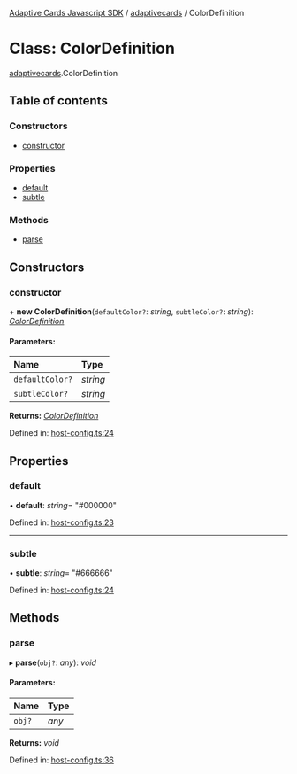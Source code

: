 [Adaptive Cards Javascript SDK](../README.md) / [adaptivecards](../modules/adaptivecards.md) / ColorDefinition

# Class: ColorDefinition

[adaptivecards](../modules/adaptivecards.md).ColorDefinition

## Table of contents

### Constructors

- [constructor](adaptivecards.colordefinition.md#constructor)

### Properties

- [default](adaptivecards.colordefinition.md#default)
- [subtle](adaptivecards.colordefinition.md#subtle)

### Methods

- [parse](adaptivecards.colordefinition.md#parse)

## Constructors

### constructor

\+ **new ColorDefinition**(`defaultColor?`: _string_, `subtleColor?`: _string_): [_ColorDefinition_](host_config.colordefinition.md)

#### Parameters:

| Name            | Type     |
| :-------------- | :------- |
| `defaultColor?` | _string_ |
| `subtleColor?`  | _string_ |

**Returns:** [_ColorDefinition_](host_config.colordefinition.md)

Defined in: [host-config.ts:24](https://github.com/microsoft/AdaptiveCards/blob/0938a1f10/source/nodejs/adaptivecards/src/host-config.ts#L24)

## Properties

### default

• **default**: _string_= "#000000"

Defined in: [host-config.ts:23](https://github.com/microsoft/AdaptiveCards/blob/0938a1f10/source/nodejs/adaptivecards/src/host-config.ts#L23)

---

### subtle

• **subtle**: _string_= "#666666"

Defined in: [host-config.ts:24](https://github.com/microsoft/AdaptiveCards/blob/0938a1f10/source/nodejs/adaptivecards/src/host-config.ts#L24)

## Methods

### parse

▸ **parse**(`obj?`: _any_): _void_

#### Parameters:

| Name   | Type  |
| :----- | :---- |
| `obj?` | _any_ |

**Returns:** _void_

Defined in: [host-config.ts:36](https://github.com/microsoft/AdaptiveCards/blob/0938a1f10/source/nodejs/adaptivecards/src/host-config.ts#L36)
